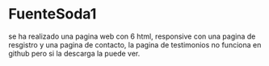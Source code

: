 # FuenteSoda1
se ha realizado una pagina web con 6 html, responsive con una pagina de resgistro y una pagina de contacto, la pagina de testimonios no funciona en github pero si la descarga la puede ver.

